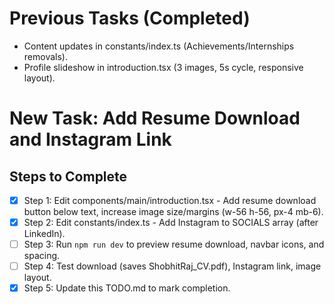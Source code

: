 # Previous Tasks (Completed)
- Content updates in constants/index.ts (Achievements/Internships removals).
- Profile slideshow in introduction.tsx (3 images, 5s cycle, responsive layout).

# New Task: Add Resume Download and Instagram Link
## Steps to Complete
- [x] Step 1: Edit components/main/introduction.tsx - Add resume download button below text, increase image size/margins (w-56 h-56, px-4 mb-6).
- [x] Step 2: Edit constants/index.ts - Add Instagram to SOCIALS array (after LinkedIn).
- [ ] Step 3: Run `npm run dev` to preview resume download, navbar icons, and spacing.
- [ ] Step 4: Test download (saves ShobhitRaj_CV.pdf), Instagram link, image layout.
- [x] Step 5: Update this TODO.md to mark completion.
